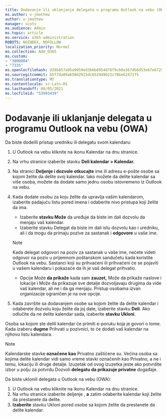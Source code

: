 ```yaml
---
title: Dodavanje ili uklanjanje delegata u programu Outlook na vebu (OWA)
ms.author: v-jmathew
author: v-jmathew
manager: scotv
ms.audience: Admin
ms.topic: article
ms.service: o365-administration
ROBOTS: NOINDEX, NOFOLLOW
localization_priority: Normal
ms.collection: Adm_O365
ms.custom:
- "3800004"
- "7335"
ms.openlocfilehash: d28b857a95a9959ed3b6b8954878f9c60a367db6d53e67e6729b174c5ce7b364
ms.sourcegitcommit: b5f7da89a650d2915dc652449623c78be6247175
ms.translationtype: MT
ms.contentlocale: sr-Latn-RS
ms.lasthandoff: 08/05/2021
ms.locfileid: "53993439"
---
```

# <a name="how-to-add-or-remove-a-delegate-in-outlook-on-the-web-owa"></a>Dodavanje ili uklanjanje delegata u programu Outlook na vebu (OWA)

Da biste dodelili pristup uredniku ili delegatu svom kalendaru:

1. U Outlook na vebu kliknite na ikonu Kalendar na dnu stranice.
2. Na vrhu stranice izaberite stavku **Deli kalendar > Kalendar.**
3. Na stranici **Deljenje i dozvole otkucajte** ime ili adresu e-pošte osobe sa kojom želite da delite svoj kalendar. Iako možete da delite kalendar sa više osoba, možete da dodate samo jednu osobu istovremeno iz Outlook na vebu.
4. Kada dodate osobu za koju želite da upravlja vašim kalendarom, izaberite padajuću listu pored imena i odaberite nivo pristupa koji želite da ima.

    - Izaberite **stavku Može** da uređuje da biste im dali dozvolu da menjaju vaš kalendar.
    - Izaberite stavku Delegat da biste im dali istu dozvolu kao i uredniku, ali i da mogu da primaju pozive za sastanak i **odgovore** u vaše ime.
    > [!NOTE]
    > Kada delegat odgovori na poziv za sastanak u vaše ime, nećete videti odgovor na poziv u prijemnom poštanskom sandučetu kada koristite Outlook na vebu. Sastanci koji su prihvaćeni ili prihvaćeni će se pojaviti u vašem kalendaru i pokazaće da ih je vaš delegat prihvatio.
    - Opcije Može **da prikaže** kada sam **zauzet,** Može da  prikaže naslove i lokacije i Može da prikazuje sve detalje dozvoljavaju drugima da vide vaš kalendar, ali ne i da ga menjaju. Pristup osobama izvan organizacije ograničen je na ove opcije.

5. Kada završite sa dodavanjem osobe sa kojom želite da delite kalendar i odaberete dozvolu koju želite da joj date, izaberite stavku **Deli**. Ako odlučite da ne delite kalendar sada, izaberite **stavku Ukloni**.

Osoba sa kojom ste delili kalendar će primiti e-poruku koja je govori o tome. Kada izaberu **dugme** Prihvati u pozivnici, to će dodati vaš kalendar na njihovu listu kalendara.

> [!NOTE]
> Kalendarske stavke **označene kao** Privatno zaštićene su. Većina osoba sa kojima delite kalendar vidi samo vreme stavki označenih kao Privatno, a ne i temu, lokaciju ili druge detalje. Izuzetak od ovog izuzetka jeste ako potvrdite izbor u polju za potvrdu Dozvoli **delegatu da prikazuje privatne** događaje.

Da biste uklonili delegata u Outlook na vebu (OWA):

1. U Outlook na vebu kliknite na ikonu Kalendar na dnu stranice.
2. Na vrhu stranice izaberite deljenje , **a** zatim odaberite kalendar koji želite da prestanete da delite.
3. **Izaberite** stavku Ukloni pored osobe sa kojom želite da prestanete da delite kalendar.
